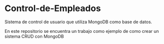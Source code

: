 # Control-de-Empleados

Sistema de control de usuario que utiliza MongoDB como base de datos.

En este repositorio se encuentra un trabajo como ejemplo de como crear un sistema CRUD con MongoDB
